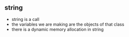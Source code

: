 ## string 
* string is a call 
* the variables we are making are the objects of that class
* there is a dynamic memory allocation in string

